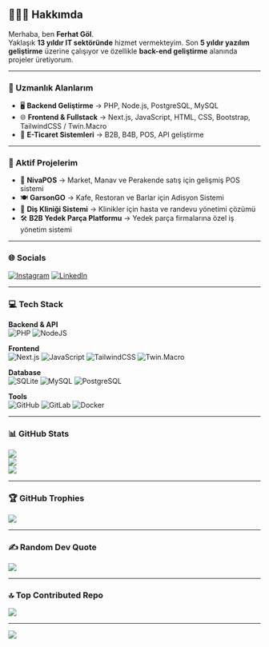 ## 💫👨‍💻 Hakkımda  

Merhaba, ben **Ferhat Göl**.  
Yaklaşık **13 yıldır IT sektöründe** hizmet vermekteyim. Son **5 yıldır yazılım geliştirme** üzerine çalışıyor ve özellikle **back-end geliştirme** alanında projeler üretiyorum.  

---

### 🚀 Uzmanlık Alanlarım  
- 🖥️ **Backend Geliştirme** → PHP, Node.js, PostgreSQL, MySQL  
- 🌐 **Frontend & Fullstack** → Next.js, JavaScript, HTML, CSS, Bootstrap, TailwindCSS / Twin.Macro  
- 🛒 **E-Ticaret Sistemleri** → B2B, B4B, POS, API geliştirme  

---

### 🔧 Aktif Projelerim  
- 🛒 **NivaPOS** → Market, Manav ve Perakende satış için gelişmiş POS sistemi  
- 🍽️ **GarsonGO** → Kafe, Restoran ve Barlar için Adisyon Sistemi  
- 🦷 **Diş Kliniği Sistemi** → Klinikler için hasta ve randevu yönetimi çözümü  
- 🛠️ **B2B Yedek Parça Platformu** → Yedek parça firmalarına özel iş yönetim sistemi  

---

### 🌐 Socials  
[![Instagram](https://img.shields.io/badge/Instagram-%23E4405F.svg?logo=Instagram&logoColor=white)](https://instagram.com/muh.ferhatgol) 
[![LinkedIn](https://img.shields.io/badge/LinkedIn-%230077B5.svg?logo=linkedin&logoColor=white)](https://linkedin.com/in/ferhatgol)  

---

### 💻 Tech Stack  

**Backend & API**  
![PHP](https://img.shields.io/badge/php-%23777BB4.svg?style=for-the-badge&logo=php&logoColor=white) ![NodeJS](https://img.shields.io/badge/node.js-6DA55F?style=for-the-badge&logo=node.js&logoColor=white)  

**Frontend**  
![Next.js](https://img.shields.io/badge/Next.js-000000?style=for-the-badge&logo=nextdotjs&logoColor=white)  ![JavaScript](https://img.shields.io/badge/javascript-%23323330.svg?style=for-the-badge&logo=javascript&logoColor=%23F7DF1E)  ![TailwindCSS](https://img.shields.io/badge/tailwindcss-%2306B6D4.svg?style=for-the-badge&logo=tailwindcss&logoColor=white)  ![Twin.Macro](https://img.shields.io/badge/Twin.Macro-DB7093?style=for-the-badge&logo=styled-components&logoColor=white)  

**Database**  
![SQLite](https://img.shields.io/badge/sqlite-%2307405e.svg?style=for-the-badge&logo=sqlite&logoColor=white)  ![MySQL](https://img.shields.io/badge/mysql-4479A1.svg?style=for-the-badge&logo=mysql&logoColor=white)  ![PostgreSQL](https://img.shields.io/badge/postgresql-%23336791.svg?style=for-the-badge&logo=postgresql&logoColor=white)  

**Tools**  
![GitHub](https://img.shields.io/badge/github-%23121011.svg?style=for-the-badge&logo=github&logoColor=white) ![GitLab](https://img.shields.io/badge/gitlab-%23181717.svg?style=for-the-badge&logo=gitlab&logoColor=white) ![Docker](https://img.shields.io/badge/docker-%230db7ed.svg?style=for-the-badge&logo=docker&logoColor=white)  

---

### 📊 GitHub Stats  
![](https://github-readme-stats.vercel.app/api?username=ferhatgol&theme=light&hide_border=false&include_all_commits=true&count_private=true)<br/>
![](https://nirzak-streak-stats.vercel.app/?user=ferhatgol&theme=light&hide_border=false)<br/>
![](https://github-readme-stats.vercel.app/api/top-langs/?username=ferhatgol&theme=light&hide_border=false&include_all_commits=true&count_private=true&layout=compact)  

---

### 🏆 GitHub Trophies  
![](https://github-profile-trophy.vercel.app/?username=ferhatgol&theme=radical&no-frame=false&no-bg=true&margin-w=4)  

---

### ✍️ Random Dev Quote  
![](https://quotes-github-readme.vercel.app/api?type=vertical&theme=light)  

---

### 🔝 Top Contributed Repo  
![](https://github-contributor-stats.vercel.app/api?username=ferhatgol&limit=5&theme=tokyonight&combine_all_yearly_contributions=true)  

---

[![](https://visitcount.itsvg.in/api?id=ferhatgol&icon=0&color=0)](https://visitcount.itsvg.in)
